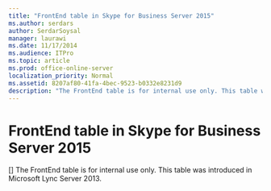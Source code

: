 ```yaml
---
title: "FrontEnd table in Skype for Business Server 2015"
ms.author: serdars
author: SerdarSoysal
manager: laurawi
ms.date: 11/17/2014
ms.audience: ITPro
ms.topic: article
ms.prod: office-online-server
localization_priority: Normal
ms.assetid: 8207af80-41fa-4bec-9523-b0332e8231d9
description: "The FrontEnd table is for internal use only. This table was introduced in Microsoft Lync Server 2013."
---
```


# FrontEnd table in Skype for Business Server 2015
[]
The FrontEnd table is for internal use only. This table was introduced in Microsoft Lync Server 2013.
  

